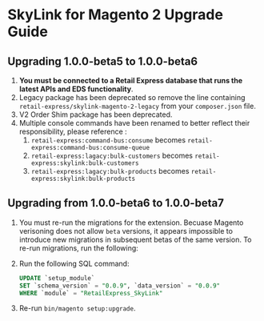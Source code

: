 # SkyLink for Magento 2 Upgrade Guide

## Upgrading 1.0.0-beta5 to 1.0.0-beta6

1. **You must be connected to a Retail Express database that runs the latest APIs and EDS functionality**.
2. Legacy package has been deprecated so remove the line containing `retail-express/skylink-magento-2-legacy` from your `composer.json` file.
3. V2 Order Shim package has been deprecated.
3. Multiple console commands have been renamed to better reflect their responsibility, please reference :
   1. `retail-express:command-bus:consume` becomes `retail-express:command-bus:consume-queue`
   2. `retail-express:lagacy:bulk-customers` becomes `retail-express:skylink:bulk-customers`
   3. `retail-express:lagacy:bulk-products` becomes `retail-express:skylink:bulk-products`

## Upgrading from 1.0.0-beta6 to 1.0.0-beta7
1. You must re-run the migrations for the extension. Becuase Magento verisoning does not allow `beta` versions, it appears impossible to introduce new migrations in subsequent betas of the same version. To re-run migrations, run the following:
  1. Run the following SQL command:

     ```sql
     UPDATE `setup_module`
     SET `schema_version` = "0.0.9", `data_version` = "0.0.9"
     WHERE `module` = "RetailExpress_SkyLink"
     ```
  2. Re-run `bin/magento setup:upgrade`.
